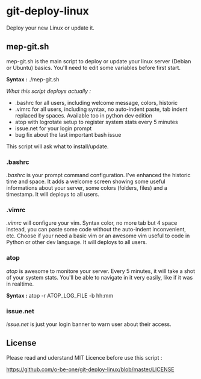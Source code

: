 git-deploy-linux
================
Deploy your new Linux or update it.

**mep-git.sh**
--------------
mep-git.sh is the main script to deploy or update your linux server (Debian or Ubuntu) basics. You'll need to edit some variables before first start.

__Syntax :__ ./mep-git.sh

*What this script deploys actually :*
* .bashrc for all users, including welcome message, colors, historic
* .vimrc for all users, including syntax, no auto-indent paste, tab indent replaced by spaces. Available too in python dev edition
* atop with logrotate setup to register system stats every 5 minutes
* issue.net for your login prompt
* bug fix about the last important bash issue

This script will ask what to install/update.

### .bashrc

_.bashrc_ is your prompt command configuration. I've enhanced the historic time and space. It adds a welcome screen showing some useful informations about your server, some colors (folders, files) and a timestamp.
It will deploys to all users.

### .vimrc

_.vimrc_ will configure your vim. Syntax color, no more tab but 4 space instead, you can paste some code without the auto-indent inconvenient, etc.
Choose if your need a basic vim or an awesome vim useful to code in Python or other dev language.
It will deploys to all users.

### atop

_atop_ is awesome to monitore your server. Every 5 minutes, it will take a shot of your system stats. You'll be able to navigate in it very easily, like if it was in realtime.

__Syntax :__ atop -r ATOP_LOG_FILE -b hh:mm

### issue.net

_issue.net_ is just your login banner to warn user about their access.

**License**
--------------
Please read and uderstand MIT Licence before use this script :

https://github.com/o-be-one/git-deploy-linux/blob/master/LICENSE
